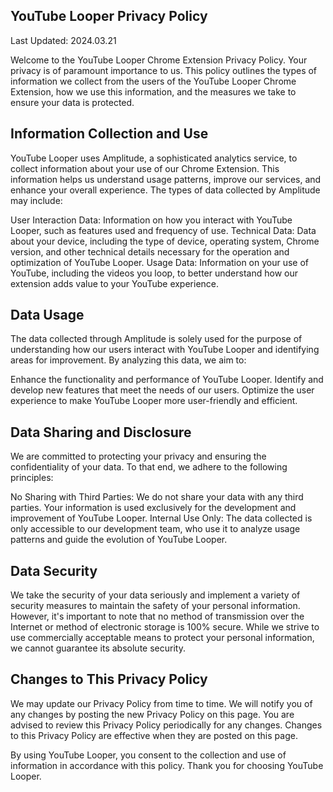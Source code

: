 ## YouTube Looper Privacy Policy

Last Updated: 2024.03.21

Welcome to the YouTube Looper Chrome Extension Privacy Policy. Your privacy is of paramount importance to us. This policy outlines the types of information we collect from the users of the YouTube Looper Chrome Extension, how we use this information, and the measures we take to ensure your data is protected.

## Information Collection and Use

YouTube Looper uses Amplitude, a sophisticated analytics service, to collect information about your use of our Chrome Extension. This information helps us understand usage patterns, improve our services, and enhance your overall experience. The types of data collected by Amplitude may include:

User Interaction Data: Information on how you interact with YouTube Looper, such as features used and frequency of use.
Technical Data: Data about your device, including the type of device, operating system, Chrome version, and other technical details necessary for the operation and optimization of YouTube Looper.
Usage Data: Information on your use of YouTube, including the videos you loop, to better understand how our extension adds value to your YouTube experience.

## Data Usage

The data collected through Amplitude is solely used for the purpose of understanding how our users interact with YouTube Looper and identifying areas for improvement. By analyzing this data, we aim to:

Enhance the functionality and performance of YouTube Looper.
Identify and develop new features that meet the needs of our users.
Optimize the user experience to make YouTube Looper more user-friendly and efficient.

## Data Sharing and Disclosure

We are committed to protecting your privacy and ensuring the confidentiality of your data. To that end, we adhere to the following principles:

No Sharing with Third Parties: We do not share your data with any third parties. Your information is used exclusively for the development and improvement of YouTube Looper.
Internal Use Only: The data collected is only accessible to our development team, who use it to analyze usage patterns and guide the evolution of YouTube Looper.

## Data Security

We take the security of your data seriously and implement a variety of security measures to maintain the safety of your personal information. However, it's important to note that no method of transmission over the Internet or method of electronic storage is 100% secure. While we strive to use commercially acceptable means to protect your personal information, we cannot guarantee its absolute security.

## Changes to This Privacy Policy

We may update our Privacy Policy from time to time. We will notify you of any changes by posting the new Privacy Policy on this page. You are advised to review this Privacy Policy periodically for any changes. Changes to this Privacy Policy are effective when they are posted on this page.

By using YouTube Looper, you consent to the collection and use of information in accordance with this policy. Thank you for choosing YouTube Looper.